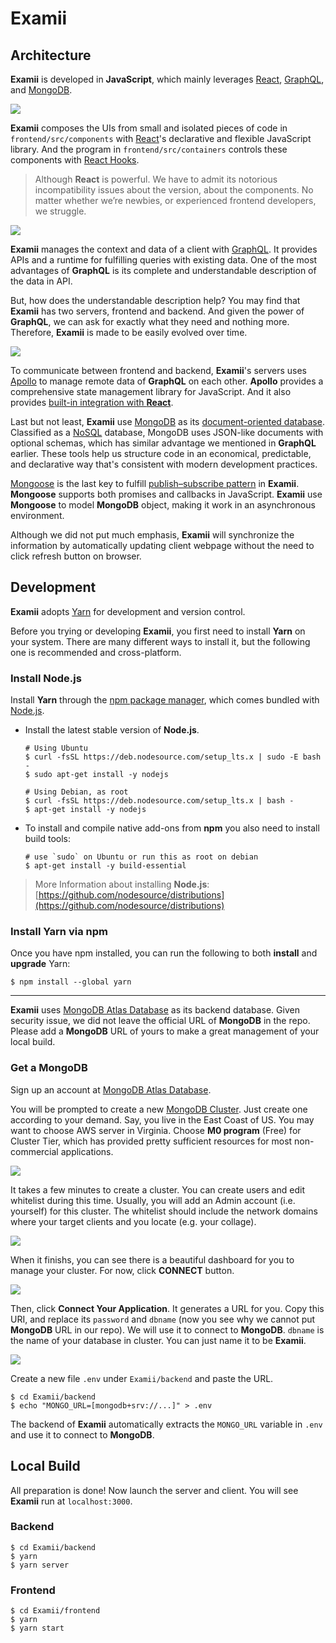 Examii
===

## Architecture

**Examii** is developed in **JavaScript**, which mainly leverages [React](https://reactjs.org/), [GraphQL](https://graphql.org/), and [MongoDB](https://www.mongodb.com/2).

![](https://i.imgur.com/ahpDiTq.png)

**Examii** composes the UIs from small and isolated pieces of code in `frontend/src/components` with [React](https://reactjs.org/)'s declarative and flexible JavaScript library. And the program in `frontend/src/containers` controls these components with [React Hooks](https://reactjs.org/docs/hooks-intro.html).

> Although **React** is powerful. We have to admit its notorious incompatibility issues about the version, about the components. No matter whether we’re newbies, or experienced frontend developers, we struggle.

![](https://i.imgur.com/3OxM04l.png)

**Examii** manages the context and data of a client with [GraphQL](https://graphql.org/). It provides APIs and a runtime for fulfilling queries with existing data. One of the most advantages of **GraphQL** is its complete and understandable description of the data in API. 

But, how does the understandable description help? You may find that **Examii** has two servers, frontend and backend. And given the power of **GraphQL**, we can ask for exactly what they need and nothing more. Therefore, **Examii** is made to be easily evolved over time.

![](https://i.imgur.com/P6s3mBl.png)

To communicate between frontend and backend, **Examii**'s servers uses [Apollo](https://www.apollographql.com/) to manage remote data of **GraphQL** on each other. **Apollo** provides a comprehensive state management library for JavaScript. And it also provides [built-in integration with **React**](https://www.apollographql.com/docs/react/).

Last but not least, **Examii** use [MongoDB](https://www.mongodb.com/2) as its [document-oriented database](https://en.wikipedia.org/wiki/Document-oriented_database). Classified as a [NoSQL](https://en.wikipedia.org/wiki/NoSQL) database, MongoDB uses JSON-like documents with optional schemas, which has similar advantage we mentioned in **GraphQL** earlier. These tools help us structure code in an economical, predictable, and declarative way that's consistent with modern development practices. 

[Mongoose](https://mongoosejs.com/) is the last key to  fulfill [publish–subscribe pattern](https://en.wikipedia.org/wiki/Publish%E2%80%93subscribe_pattern) in **Examii**. **Mongoose** supports both promises and callbacks in JavaScript. **Examii** use **Mongoose** to model **MongoDB** object, making it work in an asynchronous environment. 

Although we did not put much emphasis, **Examii** will  synchronize the information by automatically updating client webpage without the need to click refresh button on browser. 

## Development

**Examii** adopts [Yarn](https://yarnpkg.com/) for development and version control.

Before you trying or developing **Examii**, you first need to install **Yarn** on your system. There are many different ways to install it, but the following one is recommended and cross-platform.

### Install Node.js

Install **Yarn** through the [npm package manager](https://www.npmjs.com/), which comes bundled with [Node.js](https://nodejs.org/en/).

* Install the latest stable version of **Node.js**.
    ```shell
    # Using Ubuntu
    $ curl -fsSL https://deb.nodesource.com/setup_lts.x | sudo -E bash -
    $ sudo apt-get install -y nodejs

    # Using Debian, as root
    $ curl -fsSL https://deb.nodesource.com/setup_lts.x | bash -
    $ apt-get install -y nodejs
    ```

* To install and compile native add-ons from **npm** you also need to install build tools:
    ```shell
    # use `sudo` on Ubuntu or run this as root on debian
    $ apt-get install -y build-essential
    ```

> More Information about installing **Node.js**:
[https://github.com/nodesource/distributions](https://github.com/nodesource/distributions)

### Install Yarn via npm

Once you have npm installed, you can run the following to both **install** and **upgrade** Yarn:

```shell
$ npm install --global yarn
```

---

**Examii** uses [MongoDB Atlas Database](https://www.mongodb.com/cloud/atlas) as its backend database. Given security issue, we did not leave the official URL of **MongoDB** in the repo. Please add a **MongoDB** URL of yours to make a great management of your local build.

### Get a MongoDB

Sign up an account at [MongoDB Atlas Database](https://www.mongodb.com/cloud/atlas).

You will be prompted to create a new [MongoDB Cluster](https://www.mongodb.com/basics/clusters). Just create one according to your demand. Say, you live in the East Coast of US. You may want to choose AWS server in Virginia. Choose **M0 program** (Free) for Cluster Tier, which has provided pretty sufficient resources for most non-commercial applications.

![](https://i.imgur.com/ddIjE4H.png)

It takes a few minutes to create a cluster. You can create users and edit whitelist during this time. Usually, you will add an Admin account (i.e. yourself) for this cluster. The whitelist should include the network domains where your target clients and you locate (e.g. your collage).

![](https://i.imgur.com/WHeHC4v.png)

When it finishs, you can see there is a beautiful dashboard for you to manage your cluster. For now, click **CONNECT** button.

![](https://i.imgur.com/YwWMcgc.png)

Then, click **Connect Your Application**. It generates a URL for you. Copy this URI, and replace its `password` and `dbname` (now you see why we cannot put **MongoDB** URL in our repo). We will use it to connect to **MongoDB**. `dbname` is the name of your database in cluster. You can just name it to be **Examii**.

![](https://i.imgur.com/ExcPmKK.png)

Create a new file `.env` under `Examii/backend` and paste the URL.

``` shell
$ cd Examii/backend
$ echo "MONGO_URL=[mongodb+srv://...]" > .env
```

The backend of **Examii** automatically extracts the `MONGO_URL` variable in `.env` and use it to connect to **MongoDB**.

## Local Build

All preparation is done! Now launch the server and client. You will see **Examii** run at `localhost:3000`. 

### Backend
``` shell
$ cd Examii/backend
$ yarn
$ yarn server
```
### Frontend
``` shell
$ cd Examii/frontend
$ yarn
$ yarn start
```
